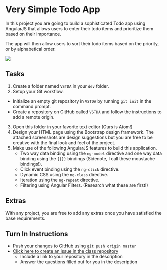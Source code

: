 # Very Simple Todo App

In this project you are going to build a sophisticated Todo app using AngularJS that allows users to enter their todo items and prioritize them based on their importance.

The app will then allow users to sort their todo items based on the priority, or by alphabetical order.

<img src="http://i.imgur.com/vhMYF1s.png" />

## Tasks
1. Create a folder named `VSTDA` in your `dev` folder.
2. Setup your Git workflow.
  - Initialize an empty git repository in `VSTDA` by running `git init` in the command prompt.
  - Create a repository on GitHub called `VSTDA` and follow the instructions to add a remote origin.
3. Open this folder in your favorite text editor (Ours is Atom!)
4. Design your HTML page using the Bootstrap design framework. The attached screenshots are design suggestions but you are free to be creative with the final look and feel of the project.
5. Make use of the following AngularJS features to build this application.
	- Two way data binding using the `ng-model` directive and one way data binding using the `{{}}` bindings (Sidenote, I call these moustache bindings!).
	- Click event binding using the `ng-click` directive.
	- Dynamic CSS using the `ng-class` directive.
	- Iteration using the `ng-repeat` directive.
	- Filtering using Angular Filters. (Research what these are first!)

## Extras
With any project, you are free to add any extras once you have satisfied the base requirements.

## Turn In Instructions
* Push your changes to GitHub using `git push origin master`
* [Click here to create an issue in the class repository](https://www.github.com/OriginCodeAcademy/Cohort10/issues/new?title=08-VSTDA&body=1.%20Where%20can%20I%20find%20your%20repository%3F%20(Paste%20the%20url%20of%20your%20repository%20below)%0A%0A2.%20What%20did%20you%20enjoy%20most%20about%20this%20project%3F%0A%0A3.%20What%20was%20the%20toughest%20part%3F%0A%0A)
    * Include a link to your repository in the description
    * Answer the questions filled out for you in the description

